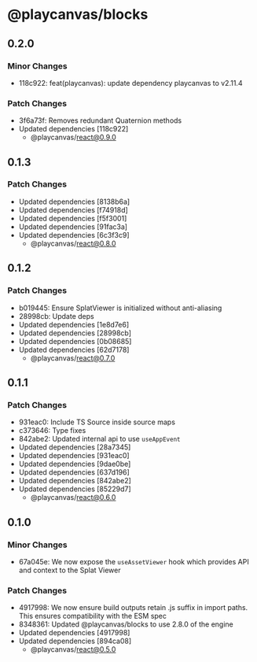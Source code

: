 # @playcanvas/blocks

## 0.2.0

### Minor Changes

- 118c922: feat(playcanvas): update dependency playcanvas to v2.11.4

### Patch Changes

- 3f6a73f: Removes redundant Quaternion methods
- Updated dependencies [118c922]
  - @playcanvas/react@0.9.0

## 0.1.3

### Patch Changes

- Updated dependencies [8138b6a]
- Updated dependencies [f74918d]
- Updated dependencies [f5f3001]
- Updated dependencies [91fac3a]
- Updated dependencies [6c3f3c9]
  - @playcanvas/react@0.8.0

## 0.1.2

### Patch Changes

- b019445: Ensure SplatViewer is initialized without anti-aliasing
- 28998cb: Update deps
- Updated dependencies [1e8d7e6]
- Updated dependencies [28998cb]
- Updated dependencies [0b08685]
- Updated dependencies [62d7178]
  - @playcanvas/react@0.7.0

## 0.1.1

### Patch Changes

- 931eac0: Include TS Source inside source maps
- c373646: Type fixes
- 842abe2: Updated internal api to use `useAppEvent`
- Updated dependencies [28a7345]
- Updated dependencies [931eac0]
- Updated dependencies [9dae0be]
- Updated dependencies [637d196]
- Updated dependencies [842abe2]
- Updated dependencies [85229d7]
  - @playcanvas/react@0.6.0

## 0.1.0

### Minor Changes

- 67a045e: We now expose the `useAssetViewer` hook which provides API and context to the Splat Viewer

### Patch Changes

- 4917998: We now ensure build outputs retain .js suffix in import paths. This ensures compatibility with the ESM spec
- 8348361: Updated @playcanvas/blocks to use 2.8.0 of the engine
- Updated dependencies [4917998]
- Updated dependencies [894ca08]
  - @playcanvas/react@0.5.0

